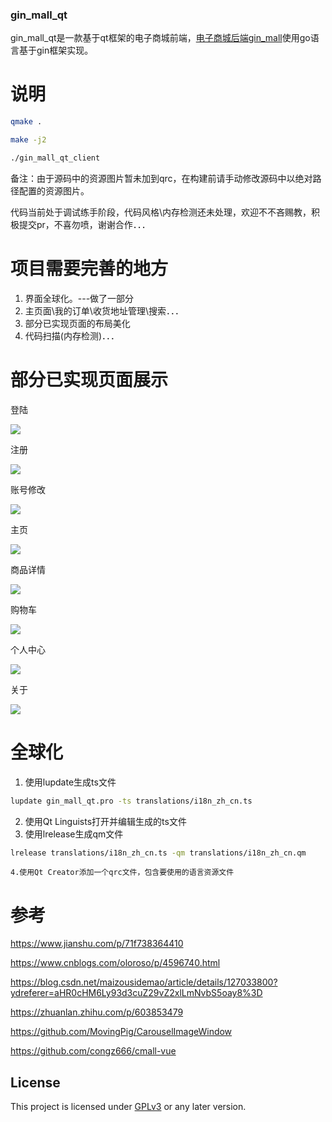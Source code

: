 ### gin_mall_qt

gin_mall_qt是一款基于qt框架的电子商城前端，[电子商城后端gin_mall](https://github.com/CocaineCong/gin-mall)使用go语言基于gin框架实现。

# 说明

```bash
qmake .

make -j2

./gin_mall_qt_client
```

备注：由于源码中的资源图片暂未加到qrc，在构建前请手动修改源码中以绝对路径配置的资源图片。

代码当前处于调试练手阶段，代码风格\内存检测还未处理，欢迎不不吝赐教，积极提交pr，不喜勿喷，谢谢合作．．．

# 项目需要完善的地方

1. 界面全球化。---做了一部分
2. 主页面\我的订单\收货地址管理\搜索．．．
3. 部分已实现页面的布局美化
4. 代码扫描(内存检测)．．．

# 部分已实现页面展示

登陆

![](./test_result/login.png)

注册

![](./test_result/reg.png)

账号修改

![](./test_result/account_set.png)

主页

![](./test_result/home.png)

商品详情

![](./test_result/product.png)

购物车

![](./test_result/cart.png)

个人中心

![](./test_result/personal.png)

关于

![](./test_result/about.png)

# 全球化

1. 使用lupdate生成ts文件

```bash
lupdate gin_mall_qt.pro -ts translations/i18n_zh_cn.ts
```

2. 使用Qt Linguists打开并编辑生成的ts文件
3. 使用lrelease生成qm文件

```bash
lrelease translations/i18n_zh_cn.ts -qm translations/i18n_zh_cn.qm　
```

    4.使用Qt Creator添加一个qrc文件，包含要使用的语言资源文件

# 参考

https://www.jianshu.com/p/71f738364410

https://www.cnblogs.com/oloroso/p/4596740.html

https://blog.csdn.net/maizousidemao/article/details/127033800?ydreferer=aHR0cHM6Ly93d3cuZ29vZ2xlLmNvbS5oay8%3D

https://zhuanlan.zhihu.com/p/603853479

https://github.com/MovingPig/CarouselImageWindow

https://github.com/congz666/cmall-vue

## License

This project is licensed under [GPLv3](LICENSE) or any later version.
